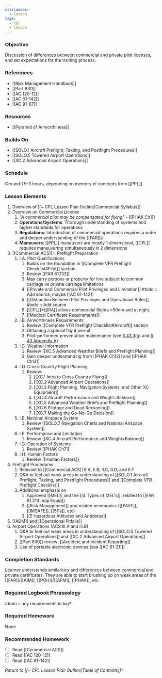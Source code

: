 ```yaml
---
cssclasses:
  - lesson
tags:
  - cpl
  - lesson
---
```

### Objective
Discussion of differences between commercial and private pilot licenses, and set expectations for the training process.

### References
- [[Risk Management Handbook]]
- [[Part 830]]
- [[AC 120-12]]
- [[AC 61-142]]
- [[AC 91-67]]

### Resources
- [[Pyramid of Airworthiness]]

### Builds On
- [[SOLO.1 Aircraft Preflight, Taxiing, and Postflight Procedures]]
- [[SOLO.5 Towered Airport Operations]]
- [[XC.2 Advanced Airport Operations]]

### Schedule
Ground 1.5-3 hours, depending on memory of concepts from [[PPL]]

### Lesson Elements
1. Overview of [[~ CPL Lesson Plan Outline|Commercial Syllabus]]
2. Overview on Commercial License
	1. *"A commercial pilot may be compensated for flying"* - [[PHAK Ch1]]
	2. **Operations/Systems**: Thorough understanding of systems and higher standards for operations
	3. **Regulations**: Introduction of commercial operations requires a wider and deeper understanding of the [[FAR]]s
	4. **Maneuvers**: [[PPL]] maneuvers are mostly 1 dimensional, [[CPL]] requires maneuvering simultaneously in 2 dimensions
3. [[Commercial ACS]] I. Preflight Preparation
	1. I.A. Pilot Qualifications
		1. Builds on the foundation in [[Complete VFR Preflight Checklist#Pilot]] section
		2. Review [[FAR 61.133]]
		3. May carry persons or property for hire subject to common carriage vs private carriage limitations
		4. [[Private and Commercial Pilot Privileges and Limitation]] #todo :: Add source, maybe [[AC 61-142]]
		5. [[Distinction Between Pilot Privileges and Operational Rules]] #todo :: Add source
		6. [[CPL]]+[[IRA]] allows commercial flights >50nm and at night.
		7. [[Medical Certificate Requirements]]
	2. I.B. Airworthiness Requirements
		1. Review [[Complete VFR Preflight Checklist#Aircraft]] section
		2. Obtaining a special flight permit
		3. Pilot-performed preventative maintenance (see [§ 43.3](https://www.ecfr.gov/current/title-14/chapter-I/subchapter-C/part-43/section-43.3)(g) and [§ 43 Appendix A](https://www.ecfr.gov/current/title-14/chapter-I/subchapter-C/part-43/appendix-Appendix%20A%20to%20Part%2043))
	3. I.C. Weather Information
		1. Review [[XC.5 Advanced Weather Briefs and Preflight Planning]]
		2. Gain deeper understanding from [[PHAK Ch12]] and [[PHAK Ch13]]
	4. I.D. Cross-Country Flight Planning
		1. Review:
			1. [[XC.1 Intro to Cross Country Flying]]
			2. [[XC.2 Advanced Airport Operations]]
			3. [[XC.3 Flight Planning, Navigation Systems, and Other XC Equipment]]
			4. [[XC.4 Aircraft Performance and Weight+Balance]]
			5. [[XC.5 Advanced Weather Briefs and Preflight Planning]]
			6. [[XC.6 Pilotage and Dead Reckoning]]
			7. [[XC.7 Making the Go-No-Go Decision]]
	5. I.E. National Airspace System
		1. Review [[SOLO.7 Navigation Charts and National Airspace System]]
	6. I.F. Performance and Limitation
		1. Review [[XC.4 Aircraft Performance and Weight+Balance]]
	7. I.G. Operation of Systems
		1. Review [[PHAK Ch7]]
	8. I.H. Human Factors
		1. Review [[Human Factors]]
4. Preflight Procedures
	1. Relevant to [[Commercial ACS]] II.A, II.B, II.C, II.D, and II.F
	2. Q&A to feel out weak areas in understanding of [[SOLO.1 Aircraft Preflight, Taxiing, and Postflight Procedures]] and [[Complete VFR Preflight Checklist]]
	3. Additional emphasis on
		1. Approved [[MEL]] and the [[4 Types of MEL's]], related to [[FAR 91.213 Inop Equip]]
		2. [[Risk Management]] and related mnemonics ([[PAVE]], [[IMSAFE]], [[5Ps]], etc)
		3. [[5 Hazardous Attitudes and Antidotes]]
6. [[ADM]] and [[Operational Pitfalls]]
7. Airport Operations (ACS III.A and III.B)
	1. Q&A to feel out weak areas in understanding of [[SOLO.5 Towered Airport Operations]] and [[XC.2 Advanced Airport Operations]]
	2. [[Part 830]] review: [[Accident and Incident Reporting]]
	3. Use of portable electronic devices (see [[AC 91-21]])

### Completion Standards
Learner understands similarities and differences between commercial and private certificates. They are able to start brushing up on weak areas of the [[FAR]]/[[AIM]], [[POH]]/[[AFM]], [[PHAK]], etc.

### Required Logbook Phraseology
#todo :: any requirements to log?

### Required Homework
None

### Recommended Homework
- [ ] Read [[Commercial ACS]]
- [ ] Read [[AC 120-12]]
- [ ] Read [[AC 61-142]]

*Return to [[~ CPL Lesson Plan Outline|Table of Contents]]^*


